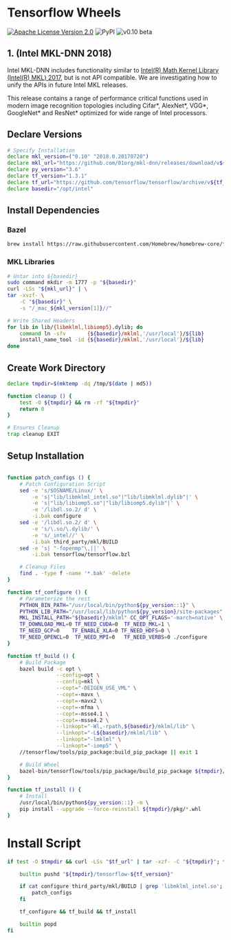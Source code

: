 Tensorflow Wheels
=================
[![Apache License Version 2.0](https://img.shields.io/badge/license-Apache_2.0-green.svg)](LICENSE)
![PyPI](https://img.shields.io/pypi/format/Django.svg)
![v0.10 beta](https://img.shields.io/badge/v0.10-beta-orange.svg)

## 1. (Intel MKL-DNN 2018)

Intel MKL-DNN includes functionality similar to [Intel(R) Math Kernel
Library (Intel(R) MKL) 2017](https://software.intel.com/en-us/intel-mkl), but is not
API compatible. We are investigating how to unify the APIs in future Intel MKL releases.

This release contains a range of performance critical functions used in modern
image recognition topologies including Cifar\*, AlexNet\*, VGG\*, 
GoogleNet\* and ResNet\* optimized for wide range of Intel processors.

## Declare Versions

```bash
# Specify Installation
declare mkl_version=("0.10" "2018.0.20170720")
declare mkl_url="https://github.com/01org/mkl-dnn/releases/download/v${mkl_version[0]}/mklml_mac_${mkl_version[1]}.tgz"
declare py_version="3.6"
declare tf_version="1.3.1"
declare tf_url="https://github.com/tensorflow/tensorflow/archive/v${tf_version}.tar.gz"
declare basedir="/opt/intel"
```

## Install Dependencies

### Bazel
```bash
brew install https://raw.githubusercontent.com/Homebrew/homebrew-core/fe69832dd62821767996f10d8a4bc1a960bde899/Formula/bazel.rb
```

### MKL Libraries

```bash
# Untar into ${basedir}
sudo command mkdir -m 1777 -p "${basedir}"
curl -LSs "${mkl_url}" | \
tar -xvzf- \
    -C "${basedir}" \
    -s "/_mac_${mkl_version[1]}//"

# Write Shared Headers
for lib in lib/{libmklml,libiomp5}.dylib; do
    command ln -sfv       {${basedir}/mklml,'/usr/local'}/${lib}
    install_name_tool -id {${basedir}/mklml,'/usr/local'}/${lib}
done
```

## Create Work Directory

```sh
declare tmpdir=$(mktemp -dq /tmp/$(date | md5))

function cleanup () {
    test -O ${tmpdir} && rm -rf "${tmpdir}"
    return 0
}

# Ensures Cleanup
trap cleanup EXIT
```
## Setup Installation

```bash

function patch_configs () {
    # Patch Configuration Script
    sed -e 's/$OSNAME/Linux/' \
        -e 's|"lib/libmklml_intel.so"|"lib/libmklml.dylib"|' \
        -e 's|"lib/libiomp5.so"|"lib/libiomp5.dylib"|' \
        -e '/libdl.so.2/ d' \
        -i.bak configure
    sed -e '/libdl.so.2/ d' \
        -e 's/\.so/\.dylib/' \
        -e 's/_intel//' \
        -i.bak third_party/mkl/BUILD
    sed -e 's| "-fopenmp"\,||' \
        -i.bak tensorflow/tensorflow.bzl

    # Cleanup Files
    find . -type f -name '*.bak' -delete
}

function tf_configure () {
    # Parameterize the rest
    PYTHON_BIN_PATH="/usr/local/bin/python${py_version::1}" \
    PYTHON_LIB_PATH="/usr/local/lib/python${py_version}/site-packages" \
    MKL_INSTALL_PATH="${basedir}/mklml" CC_OPT_FLAGS='-march=native' \
    TF_DOWNLOAD_MKL=0 TF_NEED_CUDA=0  TF_NEED_MKL=1 \
    TF_NEED_GCP=0    TF_ENABLE_XLA=0 TF_NEED_HDFS=0 \
    TF_NEED_OPENCL=0  TF_NEED_MPI=0   TF_NEED_VERBS=0 ./configure
}

function tf_build () {
    # Build Package
    bazel build -c opt \
                --config=opt \
                --config=mkl \
                --copt="-DEIGEN_USE_VML" \
                --copt=-mavx \
                --copt=-mavx2 \
                --copt=-mfma \
                --copt=-msse4.1 \
                --copt=-msse4.2 \
                --linkopt="-Wl,-rpath,${basedir}/mklml/lib" \
                --linkopt="-L${basedir}/mklml/lib" \
                --linkopt="-lmklml" \
                --linkopt="-iomp5" \
    //tensorflow/tools/pip_package:build_pip_package || exit 1

    # Build Wheel
    bazel-bin/tensorflow/tools/pip_package/build_pip_package ${tmpdir}/pkg || exit 1
}

function tf_install () {
    # Install
    /usr/local/bin/python${py_version::1} -m \
    pip install --upgrade --force-reinstall ${tmpdir}/pkg/*.whl
}

```
# Install Script

```bash
if test -O $tmpdir && curl -LSs "$tf_url" | tar -xzf- -C "${tmpdir}"; then

    builtin pushd "${tmpdir}/tensorflow-${tf_version}"

    if cat configure third_party/mkl/BUILD | grep 'libmklml_intel.so'; then
        patch_configs
    fi

    tf_configure && tf_build && tf_install

    builtin popd
fi
```